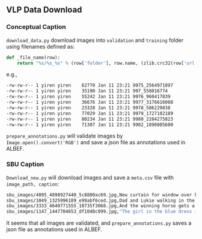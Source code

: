 ## VLP Data Download

### Conceptual Caption
`download_data.py` download images into `validation` and `training` folder using filenames defined as:

```python
def _file_name(row):
    return "%s/%s_%s" % (row['folder'], row.name, (zlib.crc32(row['url'].encode('utf-8')) & 0xffffffff))
```

e.g.,

```bash
-rw-rw-r-- 1 yiren yiren    62770 Jan 11 23:21 9975_2564971897
-rw-rw-r-- 1 yiren yiren    35190 Jan 11 23:21 997_558016774
-rw-rw-r-- 1 yiren yiren    55242 Jan 11 23:21 9976_960417839
-rw-rw-r-- 1 yiren yiren    36676 Jan 11 23:21 9977_3176616088
-rw-rw-r-- 1 yiren yiren    23328 Jan 11 23:21 9978_586229838
-rw-rw-r-- 1 yiren yiren    77029 Jan 11 23:21 9979_1727102189
-rw-rw-r-- 1 yiren yiren    80234 Jan 11 23:21 9980_2284275823
-rw-rw-r-- 1 yiren yiren    71307 Jan 11 23:21 9982_1890805680
```

`prepare_annotations.py` will validate images by `Image.open().convert('RGB')` and save a json file as annotations used in ALBEF.


### SBU Caption
`Download_new.py` will download images and save a `meta.csv` file with `image_path, caption`:

```bash
sbu_images/4095_4898927440_5c8800ac69.jpg,New curtain for window over kitchen sink
sbu_images/1049_1325996189_e99abf6ced.jpg,Dad and Lukie walking in the water
sbu_images/3333_4640771555_10735f3068.jpg,And the winning horse gets a bucket of water thrown over it!.
sbu_images/1147_1447704653_df10d8c099.jpg,"The girl in the blue dress is our cousin, Lynda."
```
It seems that all images are validated, and `prepare_annotations.py` saves a json file as annotations used in ALBEF.
